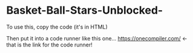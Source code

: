 # Basket-Ball-Stars-Unblocked-

To use this, copy the code (it's in HTML) 

Then put it into a code runner like this one... https://onecompiler.com/ ← that is the link for the code runner!
